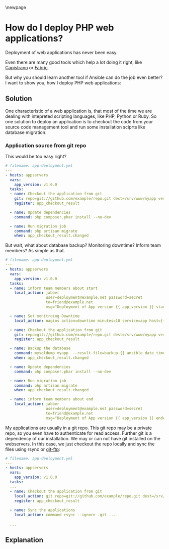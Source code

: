 \newpage

# How do I deploy PHP web applications?

Deployment of web applications has never been easy.

Even there are many good tools which help a lot doing it right, like [Capistrano](https://github.com/capistrano/capistrano) or [Fabric](http://www.fabfile.org).

But why you should learn another tool if Ansible can do the job even better? I want to show you, how I deploy PHP web applications:

## Solution

One characteristic of a web application is, that most of the time we are dealing with intepreted scripting languages, like PHP, Python or Ruby. So one solution to deploy an application is to checkout the code from your source code management tool and run some installation sciprts like database migration.

### Application source from git repo

This would be too easy right?

~~~yaml
# filename: app-deployment.yml
---
- hosts: appservers
  vars:
    app_version: v1.0.0
  tasks:
  - name: Checkout the application from git
    git: repo=git://github.com/example/repo.git dest=/srv/www/myapp version={{ app_version }}
    register: app_checkout_result

  - name: Update dependencies
    command: php composer.phar install --no-dev

  - name: Run migration job
    command: php artisan migrate
    when: app_checkout_result.changed
~~~

But wait, what about database backup? Monitoring downtime? Inform team members? As simple as that.

~~~yaml
# filename: app-deployment.yml
---
- hosts: appservers
  vars:
    app_version: v1.0.0
  tasks:
  - name: inform team members about start
    local_action: jabber
                  user=deployment@example.net password=secret
                  to=friend@example.net
                  msg="Deployment of App version {{ app_version }} started"

  - name: Set monitroing Downtime
    local_action: nagios action=downtime minutes=10 service=app host={{ inventory_hostname }}

  - name: Checkout the application from git
    git: repo=git://github.com/example/repo.git dest=/srv/www/myapp version={{ app_version }}
    register: app_checkout_result

  - name: Backup the database
    command: mysqldump myapp  --result-file=backup-{{ ansible_date_time.epoch }}.sql
    when: app_checkout_result.changed

  - name: Update dependencies
    command: php composer.phar install --no-dev

  - name: Run migration job
    command: php artisan migrate
    when: app_checkout_result.changed

  - name: inform team members about end
    local_action: jabber
                  user=deployment@example.net password=secret
                  to=friend@example.net
                  msg="Deployment of App version {{ app_version }} ended"
~~~

My applications are usually in a git repo. This git repo may be a private repo, so you even have to authenticate for read access. Further git is a dependency of our installation. We may or can not have git installed on the webservers. In this case, we just checkout the repo locally and sync the files using rsync or [git-ftp](https://github.com/git-ftp/git-ftp):

~~~yaml
# filename: app-deployment.yml
---
- hosts: appservers
  vars:
    app_version: v1.0.0
  tasks:
  ...
  - name: Checkout the application from git
    local_action: git repo=git://github.com/example/repo.git dest=/srv/www/myapp version={{ app_version }}
    register: app_checkout_result
  
  - name: Sync the applications
    local_action: command rsync --ignore .git ...
    
  ...
~~~

## Explanation
